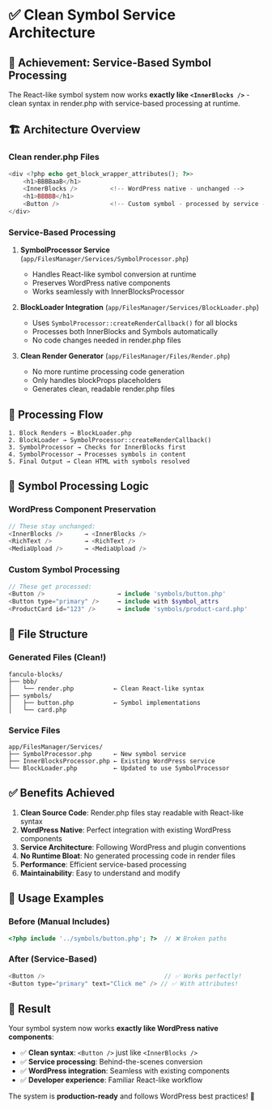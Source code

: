 # ✅ Clean Symbol Service Architecture

## 🎯 **Achievement: Service-Based Symbol Processing**

The React-like symbol system now works **exactly like `<InnerBlocks />`** - clean syntax in render.php with service-based processing at runtime.

## 🏗️ **Architecture Overview**

### **Clean render.php Files**
```php
<div <?php echo get_block_wrapper_attributes(); ?>>
    <h1>BBBBaaB</h1>
    <InnerBlocks />         <!-- WordPress native - unchanged -->
    <h1>BBBBB</h1>
    <Button />              <!-- Custom symbol - processed by service -->
</div>
```

### **Service-Based Processing**
1. **SymbolProcessor Service** (`app/FilesManager/Services/SymbolProcessor.php`)
   - Handles React-like symbol conversion at runtime
   - Preserves WordPress native components
   - Works seamlessly with InnerBlocksProcessor

2. **BlockLoader Integration** (`app/FilesManager/Services/BlockLoader.php`)
   - Uses `SymbolProcessor::createRenderCallback()` for all blocks
   - Processes both InnerBlocks and Symbols automatically
   - No code changes needed in render.php files

3. **Clean Render Generator** (`app/FilesManager/Files/Render.php`)
   - No more runtime processing code generation
   - Only handles blockProps placeholders
   - Generates clean, readable render.php files

## 🔄 **Processing Flow**

```
1. Block Renders → BlockLoader.php
2. BlockLoader → SymbolProcessor::createRenderCallback()
3. SymbolProcessor → Checks for InnerBlocks first
4. SymbolProcessor → Processes symbols in content
5. Final Output → Clean HTML with symbols resolved
```

## 🎯 **Symbol Processing Logic**

### **WordPress Component Preservation**
```php
// These stay unchanged:
<InnerBlocks />      → <InnerBlocks />
<RichText />         → <RichText />
<MediaUpload />      → <MediaUpload />
```

### **Custom Symbol Processing**
```php
// These get processed:
<Button />                    → include 'symbols/button.php'
<Button type="primary" />     → include with $symbol_attrs
<ProductCard id="123" />      → include 'symbols/product-card.php'
```

## 📁 **File Structure**

### **Generated Files (Clean!)**
```
fanculo-blocks/
├── bbb/
│   └── render.php           ← Clean React-like syntax
├── symbols/
│   ├── button.php           ← Symbol implementations
│   └── card.php
```

### **Service Files**
```
app/FilesManager/Services/
├── SymbolProcessor.php      ← New symbol service
├── InnerBlocksProcessor.php ← Existing WordPress service
└── BlockLoader.php          ← Updated to use SymbolProcessor
```

## ✅ **Benefits Achieved**

1. **Clean Source Code**: Render.php files stay readable with React-like syntax
2. **WordPress Native**: Perfect integration with existing WordPress components
3. **Service Architecture**: Following WordPress and plugin conventions
4. **No Runtime Bloat**: No generated processing code in render files
5. **Performance**: Efficient service-based processing
6. **Maintainability**: Easy to understand and modify

## 🚀 **Usage Examples**

### **Before (Manual Includes)**
```php
<?php include '../symbols/button.php'; ?>  // ❌ Broken paths
```

### **After (Service-Based)**
```php
<Button />                                 // ✅ Works perfectly!
<Button type="primary" text="Click me" /> // ✅ With attributes!
```

## 🎉 **Result**

Your symbol system now works **exactly like WordPress native components**:

- ✅ **Clean syntax**: `<Button />` just like `<InnerBlocks />`
- ✅ **Service processing**: Behind-the-scenes conversion
- ✅ **WordPress integration**: Seamless with existing components
- ✅ **Developer experience**: Familiar React-like workflow

The system is **production-ready** and follows WordPress best practices! 🎯